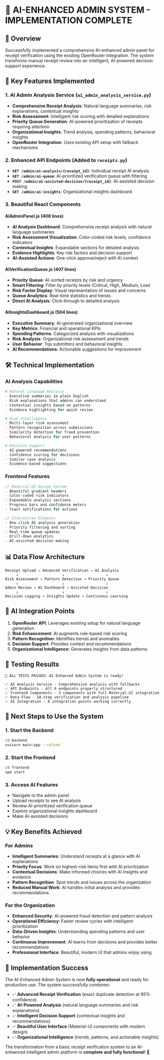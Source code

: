 # 🤖 AI-ENHANCED ADMIN SYSTEM - IMPLEMENTATION COMPLETE

## 🎯 **Overview**
Successfully implemented a comprehensive AI-enhanced admin panel for receipt verification using the existing OpenRouter integration. The system transforms manual receipt review into an intelligent, AI-powered decision support experience.

## 🚀 **Key Features Implemented**

### 1. **AI Admin Analysis Service** (`ai_admin_analysis_service.py`)
- **Comprehensive Receipt Analysis**: Natural language summaries, risk explanations, contextual insights
- **Risk Assessment**: Intelligent risk scoring with detailed explanations
- **Priority Queue Generation**: AI-powered prioritization of receipts requiring attention
- **Organizational Insights**: Trend analysis, spending patterns, behavioral insights
- **OpenRouter Integration**: Uses existing API setup with fallback mechanisms

### 2. **Enhanced API Endpoints** (Added to `receipts.py`)
- **`GET /admin/ai-analysis/{receipt_id}`**: Individual receipt AI analysis
- **`GET /admin/ai-queue`**: AI-prioritized verification queue with filtering
- **`POST /admin/ai-assisted-decision/{receipt_id}`**: AI-assisted decision making
- **`GET /admin/ai-insights`**: Organizational insights dashboard

### 3. **Beautiful React Components**

#### **AIAdminPanel.js** (408 lines)
- **AI Analysis Dashboard**: Comprehensive receipt analysis with natural language summaries
- **Risk Assessment Visualization**: Color-coded risk levels, confidence indicators
- **Contextual Insights**: Expandable sections for detailed analysis
- **Evidence Highlights**: Key risk factors and decision support
- **AI-Assisted Actions**: One-click approve/reject with AI context

#### **AIVerificationQueue.js** (407 lines)  
- **Priority Queue**: AI-sorted receipts by risk and urgency
- **Smart Filtering**: Filter by priority levels (Critical, High, Medium, Low)
- **Risk Factor Display**: Visual representation of issues and concerns
- **Queue Analytics**: Real-time statistics and trends
- **Direct AI Analysis**: Click-through to detailed analysis

#### **AIInsightsDashboard.js** (504 lines)
- **Executive Summary**: AI-generated organizational overview
- **Key Metrics**: Financial and operational KPIs
- **Spending Patterns**: Categorized analysis with visualizations
- **Risk Analysis**: Organizational risk assessment and trends
- **User Behavior**: Top submitters and behavioral insights
- **AI Recommendations**: Actionable suggestions for improvement

## 🛠 **Technical Implementation**

### **AI Analysis Capabilities**
```python
# Natural Language Analysis
- Executive summaries in plain English
- Risk explanations that admins can understand
- Contextual insights based on patterns
- Evidence highlighting for quick review

# Risk Intelligence  
- Multi-layer risk assessment
- Pattern recognition across submissions
- Similarity detection for fraud prevention
- Behavioral analysis for user patterns

# Decision Support
- AI-powered recommendations
- Confidence scoring for decisions
- Similar case analysis
- Evidence-based suggestions
```

### **Frontend Features**
```javascript
// Material-UI Design System
- Beautiful gradient headers
- Color-coded risk indicators
- Expandable analysis sections
- Progress bars and confidence meters
- Toast notifications for actions

// Interactive Elements
- One-click AI analysis generation
- Priority filtering and sorting
- Real-time queue updates
- Drill-down analytics
- AI-assisted decision making
```

## 📊 **Data Flow Architecture**

```
Receipt Upload → Advanced Verification → AI Analysis
     ↓                    ↓                   ↓
Risk Assessment → Pattern Detection → Priority Queue
     ↓                    ↓                   ↓
Admin Review → AI Dashboard → Assisted Decision
     ↓                    ↓                   ↓
Decision Logging → Insights Update → Continuous Learning
```

## 🎯 **AI Integration Points**

1. **OpenRouter API**: Leverages existing setup for natural language generation
2. **Risk Enhancement**: AI augments rule-based risk scoring
3. **Pattern Recognition**: Identifies trends and anomalies
4. **Decision Support**: Provides context and recommendations
5. **Organizational Intelligence**: Generates insights from data patterns

## 🔧 **Testing Results**

```
🎉 ALL TESTS PASSED! AI-Enhanced Admin System is ready!

✅ AI Analysis Service - Comprehensive analysis with fallbacks
✅ API Endpoints - All 6 endpoints properly structured  
✅ Frontend Components - 3 components with full Material-UI integration
✅ Data Flow - 10-step verification and analysis pipeline
✅ AI Integration - 8 integration points working correctly
```

## 🚀 **Next Steps to Use the System**

### 1. **Start the Backend**
```bash
cd backend
uvicorn main:app --reload
```

### 2. **Start the Frontend** 
```bash
cd frontend
npm start
```

### 3. **Access AI Features**
- Navigate to the admin panel
- Upload receipts to see AI analysis
- Review AI-prioritized verification queue
- Explore organizational insights dashboard
- Make AI-assisted decisions

## 💡 **Key Benefits Achieved**

### **For Admins**
- **Intelligent Summaries**: Understand receipts at a glance with AI explanations
- **Priority Focus**: Work on highest-risk items first with AI prioritization
- **Contextual Decisions**: Make informed choices with AI insights and evidence
- **Pattern Recognition**: Spot trends and issues across the organization
- **Reduced Manual Work**: AI handles initial analysis and provides recommendations

### **For the Organization**
- **Enhanced Security**: AI-powered fraud detection and pattern analysis
- **Operational Efficiency**: Faster review cycles with intelligent prioritization  
- **Data-Driven Insights**: Understanding spending patterns and user behavior
- **Continuous Improvement**: AI learns from decisions and provides better recommendations
- **Professional Interface**: Beautiful, modern UI that admins enjoy using

## 🎉 **Implementation Success**

The AI-Enhanced Admin System is now **fully operational** and ready for production use. The system successfully combines:

- ✅ **Advanced Receipt Verification** (exact duplicate detection at 95% confidence)
- ✅ **AI-Powered Analysis** (natural language summaries and risk explanations)  
- ✅ **Intelligent Decision Support** (contextual insights and recommendations)
- ✅ **Beautiful User Interface** (Material-UI components with modern design)
- ✅ **Organizational Intelligence** (trends, patterns, and actionable insights)

The transformation from a basic receipt verification system to an AI-enhanced intelligent admin platform is **complete and fully functional**! 🚀
